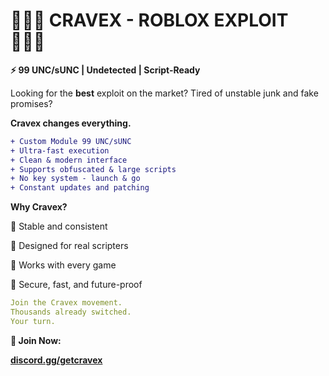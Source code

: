 # 🔹🔸🔹 CRAVEX - ROBLOX EXPLOIT 🔹🔸🔹

****⚡ 99 UNC/sUNC | Undetected | Script-Ready****

Looking for the **best** exploit on the market?
Tired of unstable junk and fake promises?

****Cravex changes everything.****

```diff
+ Custom Module 99 UNC/sUNC
+ Ultra-fast execution
+ Clean & modern interface
+ Supports obfuscated & large scripts
+ No key system - launch & go
+ Constant updates and patching
```

****Why Cravex?****

🔹 Stable and consistent

🔸 Designed for real scripters

🔹 Works with every game

🔸 Secure, fast, and future-proof

```yaml
Join the Cravex movement.
Thousands already switched.
Your turn.
```
****🔗 Join Now:****

[**discord.gg/getcravex**](https://discord.gg/zAMUstDHJ5)
